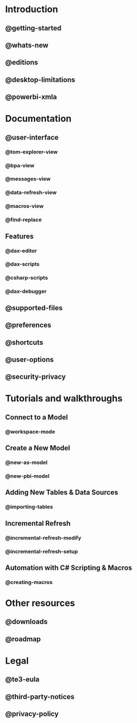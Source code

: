 ﻿# Introduction
## @getting-started
## @whats-new
## @editions
## @desktop-limitations
## @powerbi-xmla

# Documentation
## @user-interface
### @tom-explorer-view
### @bpa-view
### @messages-view
### @data-refresh-view
### @macros-view
### @find-replace
## Features
### @dax-editor
### @dax-scripts
### @csharp-scripts
### @dax-debugger
## @supported-files
## @preferences
## @shortcuts
## @user-options
## @security-privacy

# Tutorials and walkthroughs
## Connect to a Model
### @workspace-mode
## Create a New Model
### @new-as-model
### @new-pbi-model
## Adding New Tables & Data Sources
### @importing-tables
## Incremental Refresh
### @incremental-refresh-modify
### @incremental-refresh-setup
## Automation with C# Scripting & Macros
### @creating-macros

# Other resources
## @downloads
## @roadmap

# Legal
## @te3-eula
## @third-party-notices
## @privacy-policy
